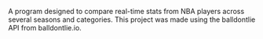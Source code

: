 A program designed to compare real-time stats from NBA players across several seasons and categories. This project was made using the balldontlie API from balldontlie.io.
